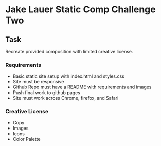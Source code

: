 # Jake Lauer Static Comp Challenge Two

## Task

 Recreate provided composition with limited creative license.
 
 ### Requirements
 
  - Basic static site setup with index.html and styles.css
  - Site must be responsive
  - Github Repo must have a README with requirements and images
  - Push final work to github pages
  - Site must work across Chrome, firefox, and Safari
  
 ### Creative License
 
  - Copy
  - Images
  - Icons
  - Color Palette
  
  
